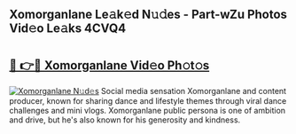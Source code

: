 ## Xomorganlane Le𝚊k𝚎d N𝚞𝚍es - Part-wZu Photos Vid𝚎o Le𝚊ks 4CVQ4

# <h2><a href="http://fbc3iy5.evod.top/?m=Xomorganlane">🔗 👉🔴 Xomorganlane Vid𝚎o Ph𝚘t𝚘s</a></h2>

[![Xomorganlane N𝚞d𝚎s](https://i.imgur.com/8V9OHl7.gif)](http://fbc3iy5.evod.top/?m=Xomorganlane)
Social media sensation Xomorganlane and content producer, known for sharing dance and lifestyle themes through viral dance challenges and mini vlogs. Xomorganlane public persona is one of ambition and drive, but he's also known for his generosity and kindness. 
